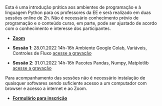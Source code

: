 Esta é uma introdução prática aos ambientes de programação e à linguagem Python para os professores da EE e será realizado em duas sessões online de 2h. Não é necessário conhecimento prévio de programação e o conteúdo curso, em parte, pode ser ajustado de acordo com o conhecimento e interesse dos participantes.

* [**Zoom**](https://zoom.us/j/93200048589?pwd=b0JwNGEwMnBsNHMxVTFCb252ZmhyQT09)

* **Sessão 1**: 28.01.2022 14h-16h Ambiente Google Colab, Variáveis, Controles de Fluxo [acesse a gravação](http://meusite.mackenzie.br/rogerio/videos/EE_mack_python_intro_1_20220128.mp4)
* **Sessão 2**: 31.01.2022 14h-16h Pacotes Pandas, Numpy, Matplotlib [acesse a gravação](https://not_yet)

Para acompanhamento das sessões não é necessário instalação de quaisquer softwares sendo suficiente acesso a um computador com browser e acesso a internet e ao Zoom.

* [**Formulário para inscrição**](https://docs.google.com/forms/d/e/1FAIpQLScXwIcoW9gJBKW1W25C2E3NlksVl0bhdWRD9O1D0dsYG2OkAw/viewform?usp=sf_link)

